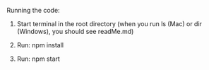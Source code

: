 Running the code:

1) Start terminal in the root directory (when you run ls (Mac) or dir (Windows), you should see readMe.md)
2) Run: 
    npm install

3) Run:
    npm start


